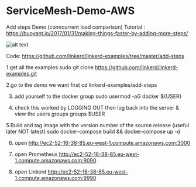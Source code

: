 # ServiceMesh-Demo-AWS

Add steps Demo (conncurrent load comparison)
Tutorial : https://buoyant.io/2017/01/31/making-things-faster-by-adding-more-steps/ 
 
![alt text](https://github.com/linkerd/linkerd-examples/blob/master/add-steps/add-steps.png "Overview of demo architecture")

Code: https://github.com/linkerd/linkerd-examples/tree/master/add-steps

1.get all the examples
sudo git clone https://github.com/linkerd/linkerd-examples.git

2.go to the demo we want first
cd linkerd-examples/add-steps

3. add yourself to the docker group
sudo usermod -aG docker ${USER}

4. check this worked by LOGGING OUT then log back into the server & view the users groups
groups $USER

5.Build and tag image with the version number of the source release (useful later NOT latest)
sudo docker-compose build && docker-compose up -d

6. open http://ec2-52-16-38-85.eu-west-1.compute.amazonaws.com:3000 

7. open Prometheus  http://ec2-52-16-38-85.eu-west-1.compute.amazonaws.com:9090 

8. open Linkerd http://ec2-52-16-38-85.eu-west-1.compute.amazonaws.com:9990 


